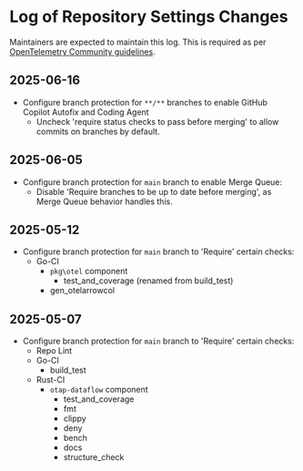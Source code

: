 # Log of Repository Settings Changes

Maintainers are expected to maintain this log. This is required as per
[OpenTelemetry Community
guidelines](https://github.com/open-telemetry/community/blob/main/docs/how-to-configure-new-repository.md#collaborators-and-teams).

## 2025-06-16

- Configure branch protection for `**/**` branches to enable GitHub Copilot
  Autofix and Coding Agent
  - Uncheck 'require status checks to pass before merging' to allow commits on
    branches by default.

## 2025-06-05

- Configure branch protection for `main` branch to enable Merge Queue:
  - Disable 'Require branches to be up to date before merging', as Merge Queue
    behavior handles this.

## 2025-05-12

- Configure branch protection for `main` branch to 'Require' certain checks:
  - Go-CI
    - `pkg\otel` component
      - test_and_coverage (renamed from build_test)
    - gen_otelarrowcol

## 2025-05-07

- Configure branch protection for `main` branch to 'Require' certain checks:
  - Repo Lint
  - Go-CI
    - build_test
  - Rust-CI
    - `otap-dataflow` component
      - test_and_coverage
      - fmt
      - clippy
      - deny
      - bench
      - docs
      - structure_check
